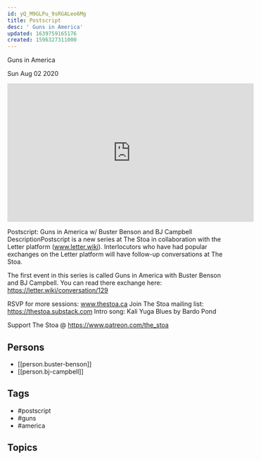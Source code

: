 ```yaml
---
id: yQ_M9GLPu_9sRGALeo6Mg
title: Postscript
desc: ' Guns in America'
updated: 1639759165176
created: 1596327311000
---
```



 Guns in America

Sun Aug 02 2020

<iframe width="560" height="315" src="https://www.youtube.com/embed/zrcHJTIMziI" title="Postscript: Guns in America w/ Buster Benson and BJ Campbell" frameborder="0" allow="accelerometer; autoplay; clipboard-write; encrypted-media; gyroscope; picture-in-picture" allowfullscreen ></iframe>

Postscript: Guns in America w/ Buster Benson and BJ Campbell
DescriptionPostscript is a new series at The Stoa in collaboration with the Letter platform (www.letter.wiki). Interlocutors who have had popular exchanges on the Letter platform will have follow-up conversations at The Stoa.

The first event in this series is called Guns in America with Buster Benson and BJ Campbell. You can read there exchange here: https://letter.wiki/conversation/129

RSVP for more sessions: www.thestoa.ca
Join The Stoa mailing list: https://thestoa.substack.com
Intro song: Kali Yuga Blues by Bardo Pond

Support The Stoa @ https://www.patreon.com/the_stoa

## Persons

- [[person.buster-benson]]
- [[person.bj-campbell]]

## Tags

- #postscript
- #guns
- #america

## Topics



